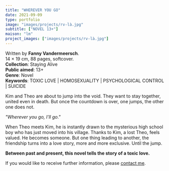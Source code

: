 ```yaml
---
title: "WHEREVER YOU GO"
date: 2021-09-09
type: portfolio
image: "images/projects/rv-là.jpg"
subtitle: ["NOVEL 13+"]
maison: "lm"
project_images: ["images/projects/rv-là.jpg"]
---
```


Written by **Fanny Vandermeersch**.   
14 × 19 cm, 88 pages, softcover.   
**Collection**: Staying Alive   
**Public aimed**: 13+   
**Genre**: Novel      
**Keywords**: TOXIC LOVE | HOMOSEXUALITY | PSYCHOLOGICAL CONTROL | SUICIDE  

 
Kim and Theo are about to jump into the void.
They want to stay together, united even in death.
But once the countdown is over, one jumps, the other one does not.

*"Wherever you go, I'll go."*

When Theo meets Kim, he is instantly drawn to the mysterious high school boy who has just moved into his village.
Thanks to Kim, a lost Theo, feels valued. He becomes someone.
But one thing leading to another, the friendship turns into a love story, more and more exclusive.
Until the jump.

**Between past and present, this novel tells the story of a toxic love.**





If you would like to receive further information, please [contact me](mailto:melanie.guillaumin.edition@gmail.com).


